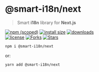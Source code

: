 # @smart-i18n/next

> Smart **i18n** library for **Next.js**

[![npm (scoped)](https://img.shields.io/npm/v/@smart-i18n/next.svg)](https://npmjs.com/package/@smart-i18n/next)
[![install size](https://packagephobia.now.sh/badge?p=@smart-i18n/next)](https://packagephobia.now.sh/result?p=@smart-i18n/next)
[![downloads](https://img.shields.io/npm/dt/@smart-i18n/next.svg)](https://npmjs.com/package/@smart-i18n/next) <br>
[![license](https://img.shields.io/github/license/smart-i18n/next.svg)](https://github.com/smart-i18n/next/blob/master/LICENSE)
[![Forks](https://img.shields.io/github/forks/smart-i18n/next.svg?style=social)](https://github.com/smart-i18n/next/fork)
[![Stars](https://img.shields.io/github/stars/smart-i18n/next.svg?style=social)](https://github.com/smart-i18n/next)

```bash
npm i @smart-i18n/next
```

or:

```bash
yarn add @smart-i18n/next
```
